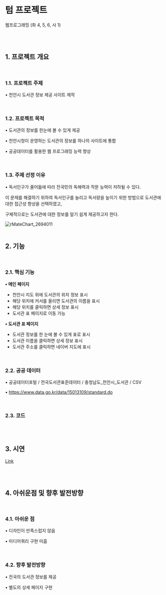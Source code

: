 #  텀 프로젝트
웹프로그래밍 (화 4, 5, 6, 사 1)

<br><br>

## 1. 프로젝트 개요

<br>

### 1.1. 프로젝트 주제
• 천안시 도서관 정보 제공 사이트 제작

<br>

### 1.2. 프로젝트 목적
• 도서관의 정보를 한눈에 볼 수 있게 제공

• 천안시청이 운영하는 도서관의 정보를 하나의 사이트에 통합

• 공공데이터를 활용한 웹 프로그래밍 능력 향상

<br>

### 1.3. 주제 선정 이유
• 독서인구가 줄어듦에 따라 전국민의 독해력과 작문 능력이 저하될 수 있다. 

이 문제를 해결하기 위하여 독서인구를 늘리고 독서량을 높이기 위한 방법으로 도서관에 대한 접근성 향상을 선택하였고, 

구체적으로는 도서관에 대한 정보를 알기 쉽게 제공하고자 한다.

![rMateChart_2694011](https://user-images.githubusercontent.com/61152284/173236462-3b1ea940-d86f-4c1e-ad9b-965ef49ab7e7.png)
<br><br>

## 2. 기능

<br>

### 2.1. 핵심 기능

<b>• 메인 페이지</b>
 - 천안시 지도 위에 도서관의 위치 정보 표시
 - 해당 위치에 커서를 올리면 도서관의 이름을 표시
 - 해당 위치를 클릭하면 상세 정보 표시
 - 도서관 표 페이지로 이동 가능

<b>• 도서관 표 페이지</b>

 - 도서관 정보를 한 눈에 볼 수 있게 표로 표시
 - 도서관 이름을 클릭하면 상세 정보 표시
 - 도서관 주소를 클릭하면 네이버 지도에 표시

<br>

### 2.2. 공공 데이터

• 공공데이터포털 / 전국도서관표준데이터 / 충청남도_천안시_도서관 / CSV

• https://www.data.go.kr/data/15013109/standard.do

<br>

### 2.3. 코드

<br><br>

## 3. 시연

<a href="https://seang-g.github.io/Cheonan_Library/">Link</a>

<br><br>

## 4. 아쉬운점 및 향후 발전방향

<br>

### 4.1. 아쉬운 점

• 디자인이 만족스럽지 않음

• 미디어쿼리 구현 미흡

<br>

### 4.2. 향후 발전방향

• 전국의 도서관 정보를 제공

• 별도의 상세 페이지 구현
